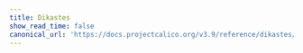 ```yaml
---
title: Dikastes
show_read_time: false
canonical_url: 'https://docs.projectcalico.org/v3.9/reference/dikastes/index'
---
```

